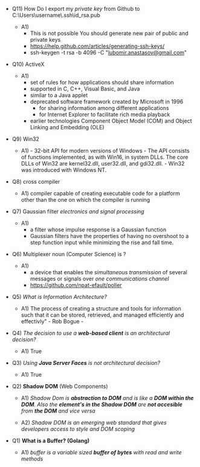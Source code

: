 - Q11) How Do I export my *private key* from Github to C:\Users\username\\.ssh\id_rsa.pub
  - A1)
    - This is not possible You should generate new pair of public and private keys
    - https://help.github.com/articles/generating-ssh-keys/
    - ssh-keygen -t rsa -b 4096 -C "lubomir.anastasov@gmail.com"

- Q10) ActiveX
   - A1) 
     - set of rules for how applications should share information
     - supported in C, C++, Visual Basic, and Java
     - similar to a Java applet
     - deprecated software framework created by Microsoft in 1996 
        - for sharing information among different applications
        - for Internet Explorer to facilitate rich media playback
     - earlier technologies Component Object Model (COM) and Object Linking and Embedding (OLE)
      
- Q9) Win32
   - A1) 
         - 32-bit API for modern versions of Windows
         - The API consists of functions implemented, as with Win16, in system DLLs. The core DLLs of Win32 are kernel32.dll, user32.dll, and gdi32.dll.
         - Win32 was introduced with Windows NT.
         
- Q8) cross compiler
   - A1) compiler capable of creating executable code for a platform other than the one on which the compiler is running
   
- Q7) Gaussian filter *electronics and signal processing*
  - A1) 
    - a filter whose impulse response is a Gaussian function 
    - Gaussian filters have the properties of having no overshoot to a step function input while minimizing the rise and fall time. 
     
- Q6) Multiplexer noun (Computer Science) is ?
  - A1) 
     - a device that enables the *simultaneous transmission*  of several messages or signals over *one communications channel*
     - https://github.com/npat-efault/poller

- Q5) *What is Information Architecture?*
  - A1) The process of creating a structure and tools for information such that it can be stored, retrieved, and managed efficiently and effectivly" - Rob Bogue  -

- Q4) *The decision to use a __web-based client__ is an architectural decision?*
  - A1) True

- Q3) *Using __Java Server Faces__ is not architectural decision?*
  - A1) True

- Q2) **Shadow DOM** (Web Components)
  - A1) *Shadow Dom is __abstraction to DOM__ and is like a __DOM within the DOM__. Also the __element's in the Shadow DOM__ are __not accesible__ from __the DOM__ and vice versa*

  - A2) *Shadow DOM is an emerging web standard that gives developers access to style and DOM scoping*

- Q1) **What is a Buffer? (Golang)**
  - A1) *buffer is a variable sized __buffer of bytes__ with read and write methods*







